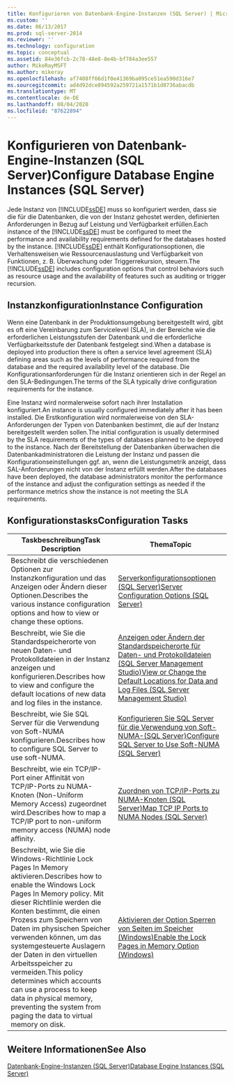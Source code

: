 ```yaml
---
title: Konfigurieren von Datenbank-Engine-Instanzen (SQL Server) | Microsoft-Dokumentation
ms.custom: ''
ms.date: 06/13/2017
ms.prod: sql-server-2014
ms.reviewer: ''
ms.technology: configuration
ms.topic: conceptual
ms.assetid: 84e36fcb-2c78-48e8-8e4b-bf784a3ee557
author: MikeRayMSFT
ms.author: mikeray
ms.openlocfilehash: af7408ff66d1f0e41369ba095ce51ea590d316e7
ms.sourcegitcommit: ad4d92dce894592a259721a1571b1d8736abacdb
ms.translationtype: MT
ms.contentlocale: de-DE
ms.lasthandoff: 08/04/2020
ms.locfileid: "87622894"
---
```

# <a name="configure-database-engine-instances-sql-server"></a><span data-ttu-id="b65ae-102">Konfigurieren von Datenbank-Engine-Instanzen (SQL Server)</span><span class="sxs-lookup"><span data-stu-id="b65ae-102">Configure Database Engine Instances (SQL Server)</span></span>
  <span data-ttu-id="b65ae-103">Jede Instanz von [!INCLUDE[ssDE](../../includes/ssde-md.md)] muss so konfiguriert werden, dass sie die für die Datenbanken, die von der Instanz gehostet werden, definierten Anforderungen in Bezug auf Leistung und Verfügbarkeit erfüllen.</span><span class="sxs-lookup"><span data-stu-id="b65ae-103">Each instance of the [!INCLUDE[ssDE](../../includes/ssde-md.md)] must be configured to meet the performance and availability requirements defined for the databases hosted by the instance.</span></span> <span data-ttu-id="b65ae-104">[!INCLUDE[ssDE](../../includes/ssde-md.md)] enthält Konfigurationsoptionen, die Verhaltensweisen wie Ressourcenauslastung und Verfügbarkeit von Funktionen, z. B. Überwachung oder Triggerrekursion, steuern.</span><span class="sxs-lookup"><span data-stu-id="b65ae-104">The [!INCLUDE[ssDE](../../includes/ssde-md.md)] includes configuration options that control behaviors such as resource usage and the availability of features such as auditing or trigger recursion.</span></span>  
  
## <a name="instance-configuration"></a><span data-ttu-id="b65ae-105">Instanzkonfiguration</span><span class="sxs-lookup"><span data-stu-id="b65ae-105">Instance Configuration</span></span>  
 <span data-ttu-id="b65ae-106">Wenn eine Datenbank in der Produktionsumgebung bereitgestellt wird, gibt es oft eine Vereinbarung zum Servicelevel (SLA), in der Bereiche wie die erforderlichen Leistungsstufen der Datenbank und die erforderliche Verfügbarkeitsstufe der Datenbank festgelegt sind.</span><span class="sxs-lookup"><span data-stu-id="b65ae-106">When a database is deployed into production there is often a service level agreement (SLA) defining areas such as the levels of performance required from the database and the required availability level of the database.</span></span> <span data-ttu-id="b65ae-107">Die Konfigurationsanforderungen für die Instanz orientieren sich in der Regel an den SLA-Bedingungen.</span><span class="sxs-lookup"><span data-stu-id="b65ae-107">The terms of the SLA typically drive configuration requirements for the instance.</span></span>  
  
 <span data-ttu-id="b65ae-108">Eine Instanz wird normalerweise sofort nach ihrer Installation konfiguriert.</span><span class="sxs-lookup"><span data-stu-id="b65ae-108">An instance is usually configured immediately after it has been installed.</span></span> <span data-ttu-id="b65ae-109">Die Erstkonfiguration wird normalerweise von den SLA-Anforderungen der Typen von Datenbanken bestimmt, die auf der Instanz bereitgestellt werden sollen.</span><span class="sxs-lookup"><span data-stu-id="b65ae-109">The initial configuration is usually determined by the SLA requirements of the types of databases planned to be deployed to the instance.</span></span> <span data-ttu-id="b65ae-110">Nach der Bereitstellung der Datenbanken überwachen die Datenbankadministratoren die Leistung der Instanz und passen die Konfigurationseinstellungen ggf. an, wenn die Leistungsmetrik anzeigt, dass SAL-Anforderungen nicht von der Instanz erfüllt werden.</span><span class="sxs-lookup"><span data-stu-id="b65ae-110">After the databases have been deployed, the database administrators monitor the performance of the instance and adjust the configuration settings as needed if the performance metrics show the instance is not meeting the SLA requirements.</span></span>  
  
## <a name="configuration-tasks"></a><span data-ttu-id="b65ae-111">Konfigurationstasks</span><span class="sxs-lookup"><span data-stu-id="b65ae-111">Configuration Tasks</span></span>  
  
|<span data-ttu-id="b65ae-112">Taskbeschreibung</span><span class="sxs-lookup"><span data-stu-id="b65ae-112">Task Description</span></span>|<span data-ttu-id="b65ae-113">Thema</span><span class="sxs-lookup"><span data-stu-id="b65ae-113">Topic</span></span>|  
|----------------------|-----------|  
|<span data-ttu-id="b65ae-114">Beschreibt die verschiedenen Optionen zur Instanzkonfiguration und das Anzeigen oder Ändern dieser Optionen.</span><span class="sxs-lookup"><span data-stu-id="b65ae-114">Describes the various instance configuration options and how to view or change these options.</span></span>|[<span data-ttu-id="b65ae-115">Serverkonfigurationsoptionen &#40;SQL Server&#41;</span><span class="sxs-lookup"><span data-stu-id="b65ae-115">Server Configuration Options &#40;SQL Server&#41;</span></span>](server-configuration-options-sql-server.md)|  
|<span data-ttu-id="b65ae-116">Beschreibt, wie Sie die Standardspeicherorte von neuen Daten- und Protokolldateien in der Instanz anzeigen und konfigurieren.</span><span class="sxs-lookup"><span data-stu-id="b65ae-116">Describes how to view and configure the default locations of new data and log files in the instance.</span></span>|[<span data-ttu-id="b65ae-117">Anzeigen oder Ändern der Standardspeicherorte für Daten- und Protokolldateien &#40;SQL Server Management Studio&#41;</span><span class="sxs-lookup"><span data-stu-id="b65ae-117">View or Change the Default Locations for Data and Log Files &#40;SQL Server Management Studio&#41;</span></span>](view-or-change-the-default-locations-for-data-and-log-files.md)|  
|<span data-ttu-id="b65ae-118">Beschreibt, wie Sie SQL Server für die Verwendung von Soft-NUMA konfigurieren.</span><span class="sxs-lookup"><span data-stu-id="b65ae-118">Describes how to configure SQL Server to use soft-NUMA.</span></span>|[<span data-ttu-id="b65ae-119">Konfigurieren Sie SQL Server für die Verwendung von Soft-NUMA-&#40;SQL Server&#41;</span><span class="sxs-lookup"><span data-stu-id="b65ae-119">Configure SQL Server to Use Soft-NUMA &#40;SQL Server&#41;</span></span>](soft-numa-sql-server.md)|  
|<span data-ttu-id="b65ae-120">Beschreibt, wie ein TCP/IP-Port einer Affinität von TCP/IP-Ports zu NUMA-Knoten (Non-Uniform Memory Access) zugeordnet wird.</span><span class="sxs-lookup"><span data-stu-id="b65ae-120">Describes how to map a TCP/IP port to non-uniform memory access (NUMA) node affinity.</span></span>|[<span data-ttu-id="b65ae-121">Zuordnen von TCP/IP-Ports zu NUMA-Knoten &#40;SQL Server&#41;</span><span class="sxs-lookup"><span data-stu-id="b65ae-121">Map TCP IP Ports to NUMA Nodes &#40;SQL Server&#41;</span></span>](map-tcp-ip-ports-to-numa-nodes-sql-server.md)|  
|<span data-ttu-id="b65ae-122">Beschreibt, wie Sie die Windows-Richtlinie Lock Pages In Memory aktivieren.</span><span class="sxs-lookup"><span data-stu-id="b65ae-122">Describes how to enable the Windows Lock Pages In Memory policy.</span></span> <span data-ttu-id="b65ae-123">Mit dieser Richtlinie werden die Konten bestimmt, die einen Prozess zum Speichern von Daten im physischen Speicher verwenden können, um das systemgesteuerte Auslagern der Daten in den virtuellen Arbeitsspeicher zu vermeiden.</span><span class="sxs-lookup"><span data-stu-id="b65ae-123">This policy determines which accounts can use a process to keep data in physical memory, preventing the system from paging the data to virtual memory on disk.</span></span>|[<span data-ttu-id="b65ae-124">Aktivieren der Option Sperren von Seiten im Speicher &#40;Windows&#41;</span><span class="sxs-lookup"><span data-stu-id="b65ae-124">Enable the Lock Pages in Memory Option &#40;Windows&#41;</span></span>](enable-the-lock-pages-in-memory-option-windows.md)|  
  
## <a name="see-also"></a><span data-ttu-id="b65ae-125">Weitere Informationen</span><span class="sxs-lookup"><span data-stu-id="b65ae-125">See Also</span></span>  
 [<span data-ttu-id="b65ae-126">Datenbank-Engine-Instanzen &#40;SQL Server&#41;</span><span class="sxs-lookup"><span data-stu-id="b65ae-126">Database Engine Instances &#40;SQL Server&#41;</span></span>](database-engine-instances-sql-server.md)  
  
  

